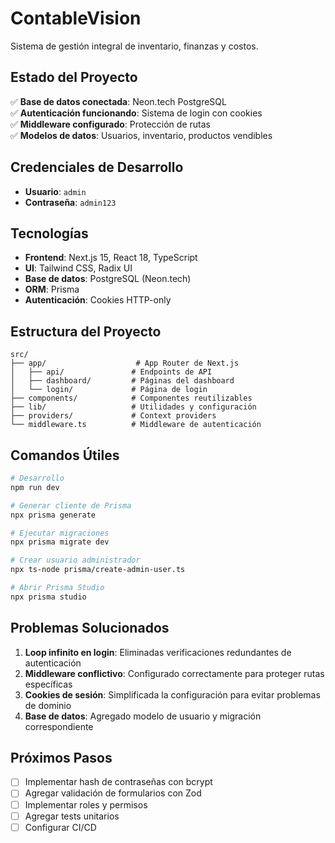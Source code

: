 # ContableVision

Sistema de gestión integral de inventario, finanzas y costos.

## Estado del Proyecto

✅ **Base de datos conectada**: Neon.tech PostgreSQL  
✅ **Autenticación funcionando**: Sistema de login con cookies  
✅ **Middleware configurado**: Protección de rutas  
✅ **Modelos de datos**: Usuarios, inventario, productos vendibles  

## Credenciales de Desarrollo

- **Usuario**: `admin`
- **Contraseña**: `admin123`

## Tecnologías

- **Frontend**: Next.js 15, React 18, TypeScript
- **UI**: Tailwind CSS, Radix UI
- **Base de datos**: PostgreSQL (Neon.tech)
- **ORM**: Prisma
- **Autenticación**: Cookies HTTP-only

## Estructura del Proyecto

```
src/
├── app/                    # App Router de Next.js
│   ├── api/               # Endpoints de API
│   ├── dashboard/         # Páginas del dashboard
│   └── login/             # Página de login
├── components/            # Componentes reutilizables
├── lib/                   # Utilidades y configuración
├── providers/             # Context providers
└── middleware.ts          # Middleware de autenticación
```

## Comandos Útiles

```bash
# Desarrollo
npm run dev

# Generar cliente de Prisma
npx prisma generate

# Ejecutar migraciones
npx prisma migrate dev

# Crear usuario administrador
npx ts-node prisma/create-admin-user.ts

# Abrir Prisma Studio
npx prisma studio
```

## Problemas Solucionados

1. **Loop infinito en login**: Eliminadas verificaciones redundantes de autenticación
2. **Middleware conflictivo**: Configurado correctamente para proteger rutas específicas
3. **Cookies de sesión**: Simplificada la configuración para evitar problemas de dominio
4. **Base de datos**: Agregado modelo de usuario y migración correspondiente

## Próximos Pasos

- [ ] Implementar hash de contraseñas con bcrypt
- [ ] Agregar validación de formularios con Zod
- [ ] Implementar roles y permisos
- [ ] Agregar tests unitarios
- [ ] Configurar CI/CD
